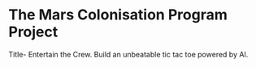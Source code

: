 # The Mars Colonisation Program Project
 
Title- Entertain the Crew.
Build an unbeatable tic tac toe powered by AI.
